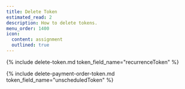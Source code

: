 ```yaml
---
title: Delete Token
estimated_read: 2
description: How to delete tokens.
menu_order: 1400
icon:
  content: assignment
  outlined: true
---
```


{% include delete-token.md token_field_name="recurrenceToken" %}

{% include delete-payment-order-token.md token_field_name="unscheduledToken" %}
